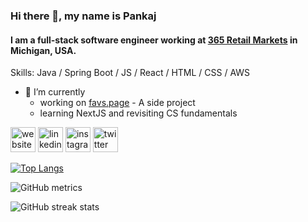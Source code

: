 ### Hi there 👋, my name is Pankaj
#### I am a full-stack software engineer working at [365 Retail Markets](https://365retailmarkets.com/) in Michigan, USA.

Skills: Java / Spring Boot / JS / React / HTML / CSS / AWS

- 🔭 I’m currently 
  - working on [favs.page](https://favs.page) - A side project 
  - learning NextJS and revisiting CS fundamentals 


[<img src='https://cdn.jsdelivr.net/npm/simple-icons@3.0.1/icons/icloud.svg' alt='website' height='40'>](https://pankaj.co) [<img src='https://cdn.jsdelivr.net/npm/simple-icons@3.0.1/icons/linkedin.svg' alt='linkedin' height='40'>](https://www.linkedin.com/in/pankajchobharkar/)  [<img src='https://cdn.jsdelivr.net/npm/simple-icons@3.0.1/icons/instagram.svg' alt='instagram' height='40'>](https://www.instagram.com/_pankajc/)  [<img src='https://cdn.jsdelivr.net/npm/simple-icons@3.0.1/icons/twitter.svg' alt='twitter' height='40'>](https://twitter.com/_pankajc) 

[![Top Langs](https://github-readme-stats.vercel.app/api/top-langs/?username=pkjc)](https://github.com/anuraghazra/github-readme-stats)

![GitHub metrics](https://metrics.lecoq.io/pkjc)  

![GitHub streak stats](https://github-readme-streak-stats.herokuapp.com/?user=pkjc)
